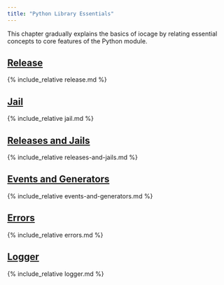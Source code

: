 ```yaml
---
title: "Python Library Essentials"
---
```


This chapter gradually explains the basics of iocage by relating essential concepts to core features of the Python module.

## [Release](#release)
{% include_relative release.md %}

## [Jail](#jail)
{% include_relative jail.md %}

## [Releases and Jails](#releases-and-jails)
{% include_relative releases-and-jails.md %}

## [Events and Generators](#events-and-generators)
{% include_relative events-and-generators.md %}

## [Errors](#errors)
{% include_relative errors.md %}

## [Logger](#logger)
{% include_relative logger.md %}